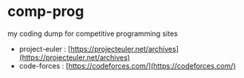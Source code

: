 # comp-prog
my coding dump for competitive programming sites 
- project-euler : [https://projecteuler.net/archives](https://projecteuler.net/archives)
- code-forces : [https://codeforces.com/](https://codeforces.com/)
